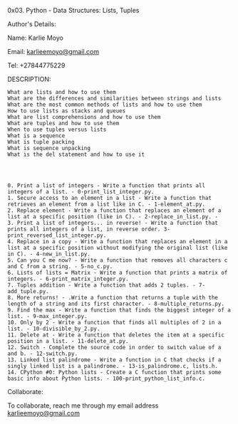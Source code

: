 0x03. Python - Data Structures: Lists, Tuples

Author's Details:

Name: Karlie Moyo

Email: karlieemoyo@gmail.com

Tel: +27844775229

DESCRIPTION:

    What are lists and how to use them
    What are the differences and similarities between strings and lists
    What are the most common methods of lists and how to use them
    How to use lists as stacks and queues
    What are list comprehensions and how to use them
    What are tuples and how to use them
    When to use tuples versus lists
    What is a sequence
    What is tuple packing
    What is sequence unpacking
    What is the del statement and how to use it




    0. Print a list of integers - Write a function that prints all integers of a list. - 0-print_list_integer.py.
    1. Secure access to an element in a list - Write a function that retrieves an element from a list like in C. - 1-element_at.py.
    2. Replace element - Write a function that replaces an element of a list at a specific position (like in C). - 2-replace_in_list.py. -
    3. Print a list of integers... in reverse! - Write a function that prints all integers of a list, in reverse order. 3-print_reversed_list_integer.py.
    4. Replace in a copy - Write a function that replaces an element in a list at a specific position without modifying the original list (like in C). - 4-new_in_list.py.
    5. Can you C me now? - Write a function that removes all characters c and C from a string. - 5-no_c.py.
    6. Lists of lists = Matrix - Write a function that prints a matrix of integers. - 6-print_matrix_integer.py.
    7. Tuples addition - Write a function that adds 2 tuples. - 7-add_tuple.py.
    8. More returns! - .Write a function that returns a tuple with the length of a string and its first character. - 8-multiple_returns.py.
    9. Find the max - Write a function that finds the biggest integer of a list. - 9-max_integer.py.
    10. Only by 2 - Write a function that finds all multiples of 2 in a list. - 10-divisible_by_2.py.
    11. Delete at - Write a function that deletes the item at a specific position in a list. - 11-delete_at.py.
    12. Switch - Complete the source code in order to switch value of a and b. - 12-switch.py.
    13. Linked list palindrome - Write a function in C that checks if a singly linked list is a palindrome. - 13-is_palindrome.c, lists.h.
    14. CPython #0: Python lists - Create a C function that prints some basic info about Python lists. - 100-print_python_list_info.c.

Collaborate:

To collaborate, reach me through my email address karlieemoyo@gmail.com

